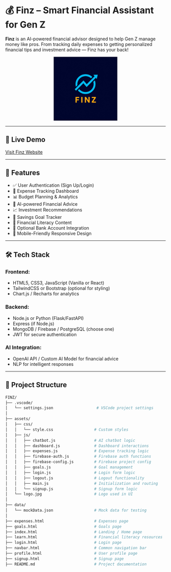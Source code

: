 
# 💰 Finz – Smart Financial Assistant for Gen Z

**Finz** is an AI-powered financial advisor designed to help Gen Z manage money like pros. From tracking daily expenses to getting personalized financial tips and investment advice — Finz has your back!

<p align="center">
  <img src="https://github.com/v9coder/FinZ/blob/main/assets/logo.jpg?raw=true" alt="Finz Banner" width="200">
</p>

---

## 🔗 Live Demo
[Visit Finz Website](https://genuine-pie-3a651c.netlify.app/login)

---

## 📌 Features

- ✅ User Authentication (Sign Up/Login)
- 💸 Expense Tracking Dashboard
- 📊 Budget Planning & Analytics
- 🤖 AI-powered Financial Advice
- 📈 Investment Recommendations
- 🎯 Savings Goal Tracker
- 🧠 Financial Literacy Content
- 🔐 Optional Bank Account Integration
- 📱 Mobile-Friendly Responsive Design

---

## 🛠️ Tech Stack

### Frontend:
- HTML5, CSS3, JavaScript (Vanilla or React)
- TailwindCSS or Bootstrap (optional for styling)
- Chart.js / Recharts for analytics

### Backend:
- Node.js or Python (Flask/FastAPI)
- Express (if Node.js)
- MongoDB / Firebase / PostgreSQL (choose one)
- JWT for secure authentication

### AI Integration:
- OpenAI API / Custom AI Model for financial advice
- NLP for intelligent responses

---

## 📂 Project Structure
```bash
FINZ/
├── .vscode/
│   └── settings.json                   # VSCode project settings
│
├── assets/
│   ├── css/
│   │   └── style.css                  # Custom styles
│   ├── js/
│   │   ├── chatbot.js                 # AI chatbot logic
│   │   ├── dashboard.js               # Dashboard interactions
│   │   ├── expenses.js                # Expense tracking logic
│   │   ├── firebase-auth.js           # Firebase auth functions
│   │   ├── firebase-config.js         # Firebase project config
│   │   ├── goals.js                   # Goal management
│   │   ├── login.js                   # Login form logic
│   │   ├── logout.js                  # Logout functionality
│   │   ├── main.js                    # Initialization and routing
│   │   └── signup.js                  # Signup form logic
│   └── logo.jpg                       # Logo used in UI
│
├── data/
│   └── mockData.json                  # Mock data for testing
│
├── expenses.html                      # Expenses page
├── goals.html                         # Goals page
├── index.html                         # Landing / Home page
├── learn.html                         # Financial literacy resources
├── login.html                         # Login page
├── navbar.html                        # Common navigation bar
├── profile.html                       # User profile page
├── signup.html                        # Signup page
├── README.md                          # Project documentation

